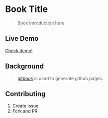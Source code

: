 # Book Title

> Book introduction here.

## Live Demo

[Check demo!](http://crguezl.github.io/ull-esit-1617)

## Background

> [gitbook](http://www.gitbook.io) is used to generate github pages.

## Contributing

1. Create Issue
2. Fork and PR


